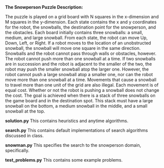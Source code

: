 **The Snowperson Puzzle Description:**

The puzzle is played on a grid board with N squares in the x-dimension and M squares in the y-dimension.
Each state contains the x and y coordinates for the robot, the snowballs, the destination point for the snowperson, and the obstacles.
Each board initially contains three snowballs: a small, medium, and large snowball.
From each state, the robot can move Up, Down, Left, or Right. If a robot moves to the location of an unobstructed snowball, the snowball will move one square in the same direction. Snowballs and the robot cannot pass through walls or obstacles, however.
The robot cannot push more than one snowball at a time. If two snowballs are in succession and the robot is adjacent to the smaller of the two, the robot may push the smaller snowball atop the larger one. However, the robot cannot push a large snowball atop a smaller one, nor can the robot move more than one snowball at a time. Movements that cause a snowball to travel more than one unit of the grid are also illegal.
Each movement is of equal cost. Whether or not the robot is pushing a snowball does not change the cost.
The goal is achieved when there is a stack of three snowballs on the game board and in the destination spot. This stack must have a large snowball on the bottom, a medium snowball in the middle, and a small snowball at the top.

**solution.py**
This contains heuristics and anytime algorithms.

**search.py**
This contains default implementations of search algorithms discussed in class.

**snowman.py**
This specifies the search to the snowperson domain, specifically.

**test_problems.py**
This contains some example problems.
